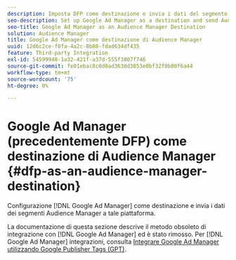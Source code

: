 ```yaml
---
description: Imposta DFP come destinazione e invia i dati del segmento Audience Manager a tale piattaforma.
seo-description: Set up Google Ad Manager as a destination and send Audience Manager segment data to that platform.
seo-title: Google Ad Manager as an Audience Manager Destination
solution: Audience Manager
title: Google Ad Manager come destinazione di Audience Manager
uuid: 12d6c2ce-f0fa-4a2c-8b88-fdad634df435
feature: Third-party Integration
exl-id: 54599948-1a32-421f-a37d-555f3807f746
source-git-commit: fe01ebac8c0d0ad3630d3853e0bf32f0b00f6a44
workflow-type: tm+mt
source-wordcount: '75'
ht-degree: 0%

---
```


# Google Ad Manager (precedentemente DFP) come destinazione di Audience Manager {#dfp-as-an-audience-manager-destination}

Configurazione [!DNL Google Ad Manager] come destinazione e invia i dati dei segmenti Audience Manager a tale piattaforma.

La documentazione di questa sezione descrive il metodo obsoleto di integrazione con [!DNL Google Ad Manager] ed è stato rimosso. Per [!DNL Google Ad Manager] integrazioni, consulta [Integrare Google Ad Manager utilizzando Google Publisher Tags (GPT)](../integration/gpt-aam-destination/gpt-aam-requirements.md).
